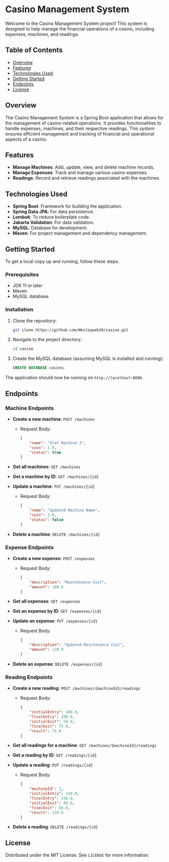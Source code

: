 # Casino Management System

Welcome to the Casino Management System project! This system is designed to help manage the financial operations of a casino, including expenses, machines, and readings.

## Table of Contents

- [Overview](#overview)
- [Features](#features)
- [Technologies Used](#technologies-used)
- [Getting Started](#getting-started)
- [Endpoints](#endpoints)
- [License](#license)

## Overview

The Casino Management System is a Spring Boot application that allows for the management of casino-related operations. It provides functionalities to handle expenses, machines, and their respective readings. This system ensures efficient management and tracking of financial and operational aspects of a casino.

## Features

- **Manage Machines**: Add, update, view, and delete machine records.
- **Manage Expenses**: Track and manage various casino expenses.
- **Readings**: Record and retrieve readings associated with the machines.

## Technologies Used

- **Spring Boot**: Framework for building the application.
- **Spring Data JPA**: For data persistence.
- **Lombok**: To reduce boilerplate code.
- **Jakarta Validation**: For data validation.
- **MySQL**: Database for development.
- **Maven**: For project management and dependency management.

## Getting Started

To get a local copy up and running, follow these steps.

### Prerequisites

- JDK 11 or later
- Maven
- MySQL database

### Installation

1. Clone the repository:
    ```sh
    git clone https://github.com/Wesleyweb30/casino.git
    ```
2. Navigate to the project directory:
    ```sh
    cd casino
    ```

3. Create the MySQL database (assuming MySQL is installed and running):
    ```sql
    CREATE DATABASE casino;
    ```

The application should now be running on `http://localhost:8080`.

## Endpoints

### Machine Endpoints

- **Create a new machine**: `POST /machines`
    - Request Body:
        ```json
        {
            "name": "Slot Machine 1",
            "coin": 1.0,
            "status": true
        }
        ```

- **Get all machines**: `GET /machines`

- **Get a machine by ID**: `GET /machines/{id}`

- **Update a machine**: `PUT /machines/{id}`
    - Request Body:
        ```json
        {
            "name": "Updated Machine Name",
            "coin": 2.0,
            "status": false
        }
        ```

- **Delete a machine**: `DELETE /machines/{id}`

### Expense Endpoints

- **Create a new expense**: `POST /expenses`
    - Request Body:
        ```json
        {
            "description": "Maintenance Cost",
            "amount": 100.0
        }
        ```

- **Get all expenses**: `GET /expenses`

- **Get an expense by ID**: `GET /expenses/{id}`

- **Update an expense**: `PUT /expenses/{id}`
    - Request Body:
        ```json
        {
            "description": "Updated Maintenance Cost",
            "amount": 120.0
        }
        ```

- **Delete an expense**: `DELETE /expenses/{id}`

### Reading Endpoints

- **Create a new reading**: `POST /machines/{machineId}/readings`
    - Request Body:
        ```json
        {
            "initialEntry": 100.0,
            "finalEntry": 200.0,
            "initialExit": 50.0,
            "finalExit": 75.0,
            "result": 75.0
        }
        ```

- **Get all readings for a machine**: `GET /machines/{machineId}/readings`

- **Get a reading by ID**: `GET /readings/{id}`

- **Update a reading**: `PUT /readings/{id}`
    - Request Body:
        ```json
        {
            "machineId": 1,
            "initialEntry": 150.0,
            "finalEntry": 250.0,
            "initialExit": 60.0,
            "finalExit": 80.0,
            "result": 110.0
        }
        ```

- **Delete a reading**: `DELETE /readings/{id}`

## License

Distributed under the MIT License. See `LICENSE` for more information.
